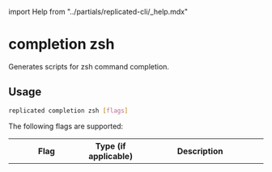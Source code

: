 import Help from "../partials/replicated-cli/_help.mdx"

# completion zsh

Generates scripts for zsh command completion.

## Usage

```bash
replicated completion zsh [flags]
```

The following flags are supported:

<table>
  <tr>
    <th width="30%">Flag</th>
    <th width="20%">Type (if applicable)</th>
    <th width="50%">Description</th>
  </tr>
  <Help/>
</table>

